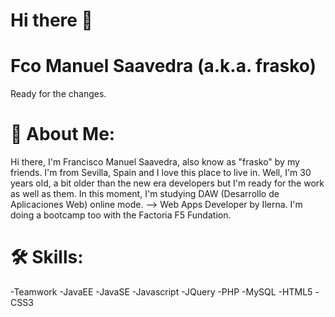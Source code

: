 # Hi there 👋

# Fco Manuel Saavedra (a.k.a. frasko)
Ready for the changes.

# 🚀 About Me:
Hi there, I'm Francisco Manuel Saavedra, also know as "frasko" by my friends. I'm from Sevilla, Spain and I love this place to live in. Well, I'm 30 years old, a bit older than the new era developers but I'm ready for the work as well as them. In this moment, I'm studying DAW (Desarrollo de Aplicaciones Web) online mode. --> Web Apps Developer by Ilerna. I'm doing a bootcamp too with the Factoria F5 Fundation.

# 🛠 Skills:
-Teamwork -JavaEE -JavaSE -Javascript -JQuery -PHP -MySQL -HTML5 -CSS3
